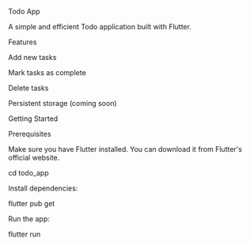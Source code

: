 Todo App

A simple and efficient Todo application built with Flutter.

Features

Add new tasks

Mark tasks as complete

Delete tasks

Persistent storage (coming soon)

Getting Started

Prerequisites

Make sure you have Flutter installed. You can download it from Flutter's official website.


cd todo_app

Install dependencies:

flutter pub get

Run the app:

flutter run
